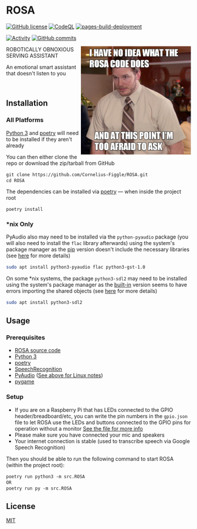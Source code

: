 
# ROSA

[![GitHub license](https://img.shields.io/github/license/Cornelius-Figgle/ROSA)](./LICENSE)
[![CodeQL](https://github.com/Cornelius-Figgle/ROSA/actions/workflows/codeql.yml/badge.svg)](https://github.com/Cornelius-Figgle/ROSA/actions/workflows/codeql.yml)
[![pages-build-deployment](https://github.com/Cornelius-Figgle/ROSA/actions/workflows/pages/pages-build-deployment/badge.svg?branch=gh-pages)](https://github.com/Cornelius-Figgle/ROSA/actions/workflows/pages/pages-build-deployment)

[![Activity](https://img.shields.io/github/commit-activity/m/Cornelius-Figgle/ROSA)](https://github.com/badges/shields/pulse)
[![GitHub commits](https://badgen.net/github/commits/Cornelius-Figgle/ROSA/main)](https://GitHub.com/Cornelius-Figgle/ROSA/commit/)

[<img src="./docs/ico/no_idea_rosa.jpg" width="300" align="right"/>](./docs/ico/no_idea_rosa.jpg)

ROBOTICALLY OBNOXIOUS SERVING ASSISTANT

An emotional smart assistant that doesn't listen to you

<br>

## Installation

### All Platforms

[Python 3](https://www.python.org/downloads/) and [poetry](https://python-poetry.org/) will need to be installed if they aren't already

You can then either clone the repo or download the zip/tarball from GitHub

```shell
git clone https://github.com/Cornelius-Figgle/ROSA.git
cd ROSA
```

The dependencies can be installed via [poetry](https://python-poetry.org/) &mdash; when inside the project root

```shell
poetry install
```

### *nix Only

PyAudio also may need to be installed via the `python-pyaudio` package (you will also need to install the `flac` library afterwards) using the system's package manager as the [pip](https://pip.pypa.io/en/stable/) version doesn't include the necessary libraries (see [here](https://stackoverflow.com/questions/36681836/pyaudio-could-not-import-portaudio) for more details)

```bash
sudo apt install python3-pyaudio flac python3-gst-1.0
```

On some *nix systems, the package `python3-sdl2` may need to be installed using the system's package manager as the [built-in](https://pip.pypa.io/en/stable/) version seems to have errors importing the shared objects (see [here](https://stackoverflow.com/a/37749807/19860022) for more details)

```bash
sudo apt install python3-sdl2
```

## Usage

### Prerequisites

- [ROSA source code](https://github.com/Cornelius-Figgle/ROSA)
- [Python 3](https://www.python.org/downloads/)
- [poetry](https://python-poetry.org/)
- [SpeechRecognition](https://pypi.org/project/SpeechRecognition/)
- [PyAudio](https://pypi.org/project/PyAudio/) ([See above for Linux notes](#nix-only))
- [pygame](https://pypi.org/project/pygame/)

### Setup

- If you are on a Raspberry Pi that has LEDs connected to the GPIO header/breadboard/etc, you can write the pin numbers in the `gpio.json` file to let ROSA use the LEDs and buttons connected to the GPIO pins for operation without a monitor [See the file for more info](https://github.com/Cornelius-Figgle/ROSA/blob/19c2df69043d7317d126df6ca36fbc6e90ffcfc4/gpio.json)
- Please make sure you have connected your mic and speakers
- Your internet connection is stable (used to transcribe speech via Google Speech Recognition)

Then you should be able to run the following command to start ROSA (within the project root):

```shell
poetry run python3 -m src.ROSA
OR
poetry run py -m src.ROSA
```

## License

[MIT](https://choosealicense.com/licenses/mit/)
